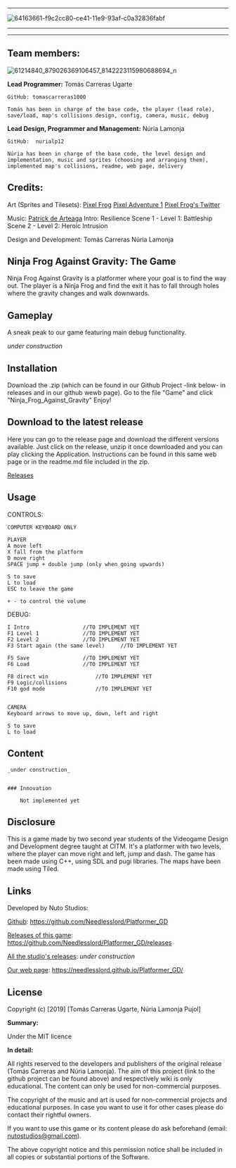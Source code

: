 ﻿

***


![64163661-f9c2cc80-ce41-11e9-93af-c0a32836fabf](https://user-images.githubusercontent.com/51851736/67636048-b37f6c00-f8cc-11e9-985d-322d39fa4bb5.png)


***

***



## Team members:



![61214840_879026369106457_8142223115980688694_n](https://user-images.githubusercontent.com/51851736/67637050-06f6b780-f8d7-11e9-8b8e-220f0fed8d5e.jpg)



**Lead Programmer:** Tomás Carreras Ugarte

	GitHub: tomascarreras1000

	Tomás has been in charge of the base code, the player (lead role), save/load, map's collisions design, config, camera, music, debug


**Lead Design, Programmer and Management:** Núria Lamonja

	GitHub:	 nurialp12

	Núria has been in charge of the base code, the level design and implementation, music and sprites (choosing and arranging them), implemented map's collisions, readme, web page, delivery



## Credits:

Art (Sprites and Tilesets):
	[Pixel Frog](https://pixel-frog.itch.io/)
		[Pixel Adventure 1](https://pixel-frog.itch.io/pixel-adventure-1)
		[Pixel Frog's Twitter](https://twitter.com/PixelFrog123)


Music:
	[Patrick de Arteaga](https://patrickdearteaga.com/arcade-music/)
		Intro: Resilience 
		Scene 1 - Level 1: Battleship
		Scene 2 - Level 2: Heroic Intrusion

Design and Development: 
	Tomás Carreras
	Núria Lamonja




## Ninja Frog Against Gravity: The Game

Ninja Frog Against Gravity is a platformer where your goal is to find the way out. 
The player is a Ninja Frog and find the exit it has to fall through holes where the gravity changes and walk downwards.


## Gameplay

A sneak peak to our game featuring main debug functionality.

_under construction_



## Installation

Download the .zip (which can be found in our Github Project -link below- in releases and in our github wewb page).
Go to the file "Game" and click "Ninja_Frog_Against_Gravity"
Enjoy!



## Download to the latest release

Here you can go to the release page and download the different versions available. Just click on the release, unzip it once downloaded and you can play clicking the Application.
Instructions can be found in this same web page or in the readme.md file included in the zip.


[Releases](https://github.com/nurialp12/Platformer_GD/releases)


## Usage

CONTROLS:

	COMPUTER KEYBOARD ONLY

	PLAYER 
	A move left
	X fall from the platform
	D move right
	SPACE jump + double jump (only when going upwards)
	
	S to save
	L to load
	ESC to leave the game	
	
	+ - to control the volume



DEBUG:

	I Intro					//TO IMPLEMENT YET
	F1 Level 1				//TO IMPLEMENT YET
	F2 Level 2				//TO IMPLEMENT YET
	F3 Start again (the same level)		//TO IMPLEMENT YET

	F5 Save					//TO IMPLEMENT YET
	F6 Load					//TO IMPLEMENT YET

	F8 direct win				//TO IMPLEMENT YET
	F9 Logic/collisions
	F10 god mode				//TO IMPLEMENT YET


	CAMERA
	Keyboard arrows to move up, down, left and right

	S to save
	L to load



## Content

	_under construction_


	### Innovation

		Not implemented yet


## Disclosure

This is a game made by two second year students of the Videogame Design and Development degree taught at CITM.
It's a platformer with two levels, where the player can move right and left, jump and dash.
The game has been made using C++, using SDL and pugi libraries. The maps have been made using Tiled.


## Links

Developed by Nuto Studios:

[Github](https://github.com/Needlesslord/Platformer_GD): https://github.com/Needlesslord/Platformer_GD

[Releases of this game](https://github.com/Needlesslord/Platformer_GD/releases): https://github.com/Needlesslord/Platformer_GD/releases

[All the studio's releases](https://www.google.es/): _under construction_

[Our web page](https://needlesslord.github.io/Platformer_GD/): https://needlesslord.github.io/Platformer_GD/


## License

Copyright (c) [2019] [Tomás Carreras Ugarte, Núria Lamonja Pujol]

**Summary:** 

Under the MIT licence

**In detail:**

All rights reserved to the developers and publishers of the original release (Tomás Carreras and Núria Lamonja). 
The aim of this project (link to the github project can be found above) and respectively wiki is only educational. 
The content can only be used for non-commercial purposes. 

The copyright of the music and art is used for non-commercial projects and educational purposes.
In case you want to use it for other cases please do contact their rightful owners.

If you want to use this game or its content please do ask beforehand (email: nutostudios@gmail.com).

The above copyright notice and this permission notice shall be included in all
copies or substantial portions of the Software.



